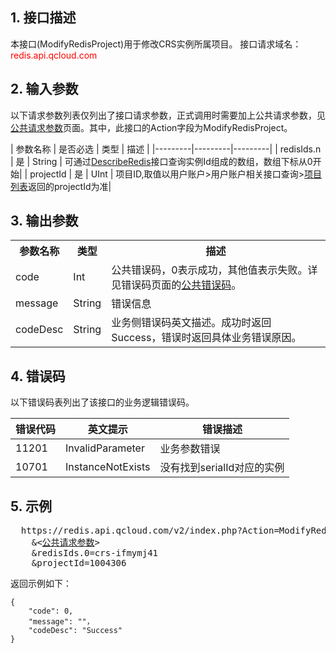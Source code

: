 ## 1. 接口描述 
本接口(ModifyRedisProject)用于修改CRS实例所属项目。
接口请求域名：<font style='color:red'>redis.api.qcloud.com </font>

## 2. 输入参数
以下请求参数列表仅列出了接口请求参数，正式调用时需要加上公共请求参数，见<a href='http://tce.fsphere.cn/document/api/239/7200' title='公共请求参数'>公共请求参数</a>页面。其中，此接口的Action字段为ModifyRedisProject。

| 参数名称 | 是否必选 | 类型 | 描述 |
|---------|---------|---------|
| redisIds.n | 是 | String | 可通过[DescribeRedis](http://tce.fsphere.cn/doc/api/260/1384)接口查询实例Id组成的数组，数组下标从0开始|
| projectId | 是 | UInt | 项目ID,取值以用户账户>用户账户相关接口查询>[项目列表](http://tce.fsphere.cn/doc/api/403/4400)返回的projectId为准|

## 3. 输出参数
<table class="t"><tbody><tr>
<th><b>参数名称</b></th>
<th><b>类型</b></th>
<th><b>描述</b></th>
<tr>
<td> code <td> Int <td> 公共错误码，0表示成功，其他值表示失败。详见错误码页面的<a href='http://tce.fsphere.cn/doc/api/372/%E9%94%99%E8%AF%AF%E7%A0%81#1.E3.80.81.E5.85.AC.E5.85.B1.E9.94.99.E8.AF.AF.E7.A0.81' title='公共错误码'>公共错误码</a>。
<tr>
<td> message <td> String <td> 错误信息
<tr>
<td> codeDesc <td> String <td> 业务侧错误码英文描述。成功时返回Success，错误时返回具体业务错误原因。
</tbody></table>

## 4. 错误码
以下错误码表列出了该接口的业务逻辑错误码。

| 错误代码 | 英文提示 | 错误描述 |
|---------|---------|---------|
|11201|InvalidParameter|业务参数错误|
|10701|InstanceNotExists|没有找到serialId对应的实例|

## 5. 示例
<pre>
  https://redis.api.qcloud.com/v2/index.php?Action=ModifyRedisProject
	&<<a href="http://tce.fsphere.cn/doc/api/229/6976">公共请求参数</a>>
	&redisIds.0=crs-ifmymj41
	&projectId=1004306
</pre>
返回示例如下：
```
{
    "code": 0,
    "message": ""，
	"codeDesc": "Success"
}
```